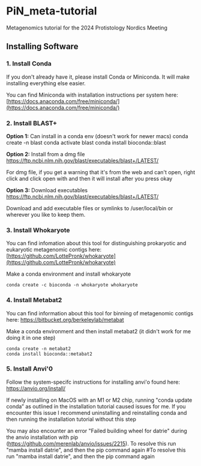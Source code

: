 # PiN_meta-tutorial
Metagenomics tutorial for the 2024 Protistology Nordics Meeting

## Installing Software

### 1. Install Conda

If you don't already have it, please install Conda or Miniconda. It will make installing everything else easier.

You can find Miniconda with installation instructions per system here:
[https://docs.anaconda.com/free/miniconda/](https://docs.anaconda.com/free/miniconda/)

### 2. Install BLAST+

**Option 1:** Can install in a conda env (doesn't work for newer macs)
conda create -n blast
conda activate blast
conda install bioconda::blast

**Option 2:** Install from a dmg file
https://ftp.ncbi.nlm.nih.gov/blast/executables/blast+/LATEST/

For dmg file, if you get a warning that it's from the web and can't open, right click and click open with and then it will install after you press okay

**Option 3:** Download executables
https://ftp.ncbi.nlm.nih.gov/blast/executables/blast+/LATEST/

Download and add executable files or symlinks to /user/local/bin or wherever you like to keep them.

### 3. Install Whokaryote
You can find infomation about this tool for distinguishing prokaryotic and eukaryotic metagenomic contigs here: [https://github.com/LottePronk/whokaryote](https://github.com/LottePronk/whokaryote)

Make a conda environment and install whokaryote
```
conda create -c bioconda -n whokaryote whokaryote
```

### 4. Install Metabat2
You can find information about this tool for binning of metagenomic contigs here: https://bitbucket.org/berkeleylab/metabat

Make a conda environment and then install metabat2 (it didn't work for me doing it in one step)
```
conda create -n metabat2
conda install bioconda::metabat2
```

### 5. Install Anvi'0

Follow the system-specifc instructions for installing anvi'o found here: https://anvio.org/install/

If newly installing on MacOS with an M1 or M2 chip, running "conda update conda” as outlined in the installation tutorial caused issues for me. If you encounter this issue I recommend uninstalling and reinstalling conda and then running the installation tutorial without this step

You may also encounter an error "Failed building wheel for datrie" during the anvio installation with pip (https://github.com/merenlab/anvio/issues/2215). To resolve this run "mamba install datrie", and then the pip command again
#To resolve this run "mamba install datrie", and then the pip command again
